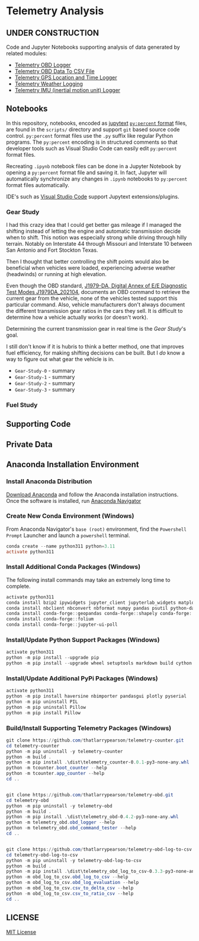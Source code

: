 # Telemetry Analysis

## **UNDER CONSTRUCTION**

Code and Jupyter Notebooks supporting analysis of data generated by related modules:

- [Telemetry OBD Logger](https://github.com/thatlarrypearson/telemetry-obd)
- [Telemetry OBD Data To CSV File](https://github.com/thatlarrypearson/telemetry-obd-log-to-csv)
- [Telemetry GPS Location and Time Logger](https://github.com/thatlarrypearson/telemetry-gps)
- [Telemetry Weather Logging](https://github.com/thatlarrypearson/telemetry-wthr)
- [Telemetry IMU (inertial motion unit) Logger](https://github.com/thatlarrypearson/telemetry-imu)

## Notebooks

In this repository, notebooks, encoded as [jupytext](https://jupytext.readthedocs.io/en/latest/) [```py:percent``` format](https://jupytext.readthedocs.io/en/latest/formats-scripts.html) files, are found in the ```scripts/``` directory and support ```git``` based source code control.  ```py:percent``` format files use the ```.py``` suffix like regular Python programs.  The ```py:percent``` encoding is in structured comments so that developer tools such as Visual Studio Code can easily edit  ```py:percent``` format files.

Recreating ```.ipynb``` notebook files can be done in a Jupyter Notebook by opening a  ```py:percent``` format file and saving it.  In fact, Jupyter will automatically synchronize any changes in ```.ipynb``` notebooks to ```py:percent``` format files automatically.

IDE's such as [Visual Studio Code](https://marketplace.visualstudio.com/items?itemName=congyiwu.vscode-jupytext) support Jupytext extensions/plugins.

### Gear Study

I had this crazy idea that I could get better gas mileage if I managed the shifting instead of letting the engine and automatic transmission decide when to shift.  This notion was especially strong while driving through hilly terrain.  Notably on Interstate 44 through Missouri and Interstate 10 between San Antonio and Fort Stockton Texas.

Then I thought that better controlling the shift points would also be beneficial when vehicles were loaded, experiencing adverse weather (headwinds) or running at high elevation.

Even though the OBD standard, [J1979-DA, Digital Annex of E/E Diagnostic Test Modes J1979DA_202104](https://www.sae.org/standards/content/j1979da_202104/), documents an OBD command to retrieve the current gear from the vehicle, none of the vehicles tested support this particular command.  Also, vehicle manufacturers don't always document the different transmission gear ratios in the cars they sell.  It is difficult to determine how a vehicle actually works (or doesn't work).

Determining the current transmission gear in real time is the *Gear Study*'s goal.

I still don't know if it is hubris to think a better method, one that improves fuel efficiency, for making shifting decisions can be built.  But I *do* know a way to figure out what gear the vehicle is in.

- ```Gear-Study-0``` - summary
- ```Gear-Study-1``` - summary
- ```Gear-Study-2``` - summary
- ```Gear-Study-3``` - summary

### Fuel Study

## Supporting Code

## Private Data

## Anaconda Installation Environment

### Install Anaconda Distribution

[Download Anaconda](https://www.anaconda.com/download) and follow the Anaconda installation instructions.   Once the software is installed, run [Anaconda Navigator](https://docs.anaconda.com/free/navigator/index.html)

### Create New Conda Environment (Windows)

From Anaconda Navigator's ```base (root)``` environment, find the ```Powershell Prompt``` Launcher and launch a ```powershell``` terminal.

```powershell
conda create --name python311 python=3.11
activate python311
```

### Install Additional Conda Packages (Windows)

The following install commands may take an extremely long time to complete.

```powershell
activate python311
conda install bzip2 ipywidgets jupyter_client jupyterlab_widgets matplotlib
conda install nbclient nbconvert nbformat numpy pandas psutil python-dateutil pytz scipy seaborn setuptools tzdata wheel
conda install conda-forge::geopandas conda-forge::shapely conda-forge::geopy
conda install conda-forge::folium
conda install conda-forge::jupyter-ui-poll
```

### Install/Update Python Support Packages (Windows)

```powershell
activate python311
python -m pip install --upgrade pip
python -m pip install --upgrade wheel setuptools markdown build cython psutil
```

### Install/Update Additional PyPi Packages (Windows)

```powershell
activate python311
python -m pip install haversine nbimporter pandasgui plotly pyserial
python -m pip uninstall PIL
python -m pip uninstall Pillow
python -m pip install Pillow
```

### Build/Install Supporting Telemetry Packages (Windows)

```powershell
git clone https://github.com/thatlarrypearson/telemetry-counter.git
cd telemetry-counter
python -m pip uninstall -y telemetry-counter
python -m build .
python -m pip install .\dist\telemetry_counter-0.0.1-py3-none-any.whl
python -m tcounter.boot_counter --help
python -m tcounter.app_counter --help
cd ..


git clone https://github.com/thatlarrypearson/telemetry-obd.git
cd telemetry-obd
python -m pip uninstall -y telemetry-obd
python -m build .
python -m pip install .\dist\telemetry_obd-0.4.2-py3-none-any.whl
python -m telemetry_obd.obd_logger --help
python -m telemetry_obd.obd_command_tester --help
cd ..


git clone https://github.com/thatlarrypearson/telemetry-obd-log-to-csv.git
cd telemetry-obd-log-to-csv
python -m pip uninstall -y telemetry-obd-log-to-csv
python -m build .
python -m pip install .\dist\telemetry_obd_log_to_csv-0.3.3-py3-none-any.whl
python -m obd_log_to_csv.obd_log_to_csv --help
python -m obd_log_to_csv.obd_log_evaluation --help
python -m obd_log_to_csv.csv_to_delta_csv --help
python -m obd_log_to_csv.csv_to_ratio_csv --help
cd ..
```

## LICENSE

[MIT License](./LICENSE.md)
